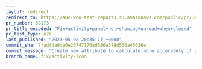 ```yaml
---
layout: redirect
redirect_to: https://a8c-woo-test-reports.s3.amazonaws.com/public/pr/38173/e2e/index.html
pr_number: 38173
pr_title_encoded: "Fix+activity+panel+not+showing+unread+when+closed"
pr_test_type: e2e
last_published: "2023-05-08 20:35:17 +0000"
commit_sha: 7fadfda9de0e26747176ad586a578d536a45636e
commit_message: "Create new attribute to calculate more accurately if activity tab has…"
branch_name: fix/activity-icon
---
```


